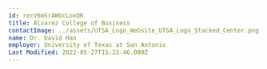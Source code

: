 ```yaml
---
id: recV6mSrAWUcLoxQK
title: Alvarez College of Business
contactImage: ../assets/UTSA_Logo_Website_UTSA_Logo_Stacked_Center.png
name: Dr. David Han
employer: University of Texas at San Antonio
Last Modified: 2022-05-27T15:22:46.000Z
---
```

